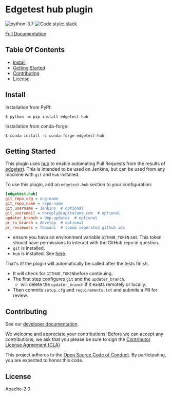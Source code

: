 # Edgetest hub plugin

![python-3.7](https://img.shields.io/badge/python-3.7-green.svg)
[![Code style: black](https://img.shields.io/badge/code%20style-black-000000.svg)](https://github.com/ambv/black)

[Full Documentation](https://capitalone.github.io/edgetest-hub/)

Table Of Contents
-----------------

- [Install](#install)
- [Getting Started](#getting-started)
- [Contributing](#contributing)
- [License](#license)

Install
-------

Installation from PyPI:

```console
$ python -m pip install edgetest-hub
```


Installation from conda-forge:

```console
$ conda install -c conda-forge edgetest-hub
```


Getting Started
---------------

This plugin uses [hub](https://github.com/github/hub) to enable automating Pull Requests from the results of
[edgetest](https://github.com/capitalone/edgetest). This is intended to be used on Jenkins, but can be
used from any machine with `git` and `hub` installed.

To use this plugin, add an ``edgetest.hub`` section to your configuration:

```ini
[edgetest.hub]
git_repo_org = org-name
git_repo_name = repo-name
git_username = Jenkins  # optional
git_useremail = noreply@capitalone.com  # optional
updater_branch = dep-updates  # optional
pr_to_branch = develop  # optional
pr_reviewers = fdosani  # comma seperated github ids
```
- ensure you have an environment variable `GITHUB_TOKEN` set. This token should have permissions to interact with the
  GitHub repo in question.
- `git` is installed.
- `hub` is installed. See [here](https://hub.github.com/).

That's it! the plugin will automatically be called after the tests finish.

- It will check for `GITHUB_TOKEN`before continuing.
- The first step configures `git` and the `updater_branch`.
  - will delete the `updater_branch` if it exists remotely or locally.
- Then commits `setup.cfg` and `requirements.txt` and submits a PR for review.


Contributing
------------

See our [developer documentation](https://capitalone.github.io/edgetest-hub/developer.html).

We welcome and appreciate your contributions! Before we can accept any contributions, we ask that you please be sure to
sign the [Contributor License Agreement (CLA)](https://cla-assistant.io/capitalone/edgetest-hub)

This project adheres to the [Open Source Code of Conduct](https://developer.capitalone.com/resources/code-of-conduct/).
By participating, you are expected to honor this code.

License
-------

Apache-2.0

